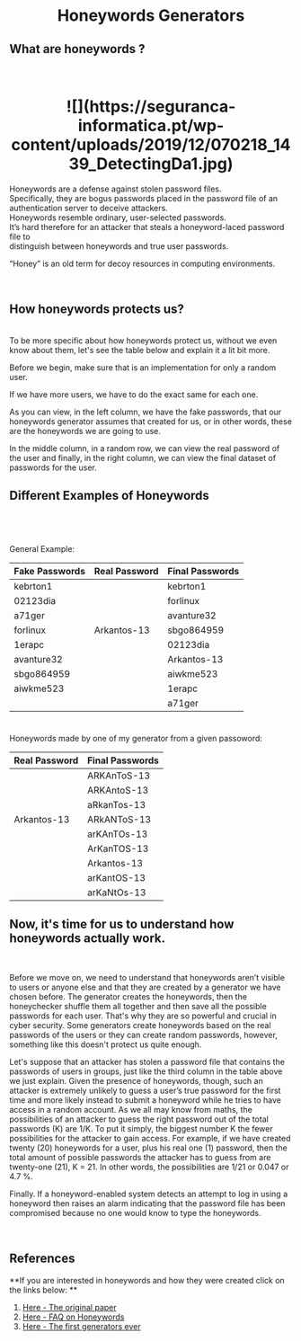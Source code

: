 <h1 align="center">Honeywords Generators</h1>

## **What	are	honeywords ?**
<br>

<h1 align="center"> ![](https://seguranca-informatica.pt/wp-content/uploads/2019/12/070218_1439_DetectingDa1.jpg) </h1>

Honeywords	are	a	defense	against	stolen	password	files.	
Specifically,	they are	bogus	passwords	placed	in	the	password	file	of	an	authentication	server to	deceive	attackers.	
Honeywords resemble	ordinary,	user-selected	passwords.	
It’s hard	therefore	for	an	attacker	that steals	a	honeyword-laced password	file	to	
distinguish	between	honeywords	and	true user passwords.	

“Honey” is	an	old	term for	decoy	resources in	computing	environments.	

<br>


## **How honeywords protects us?**

<br>
To be more specific about how honeywords protect us, without we even know about them, let's see the table below and explain it a lit bit more.

Before we begin, make sure that is an implementation for only a random user. 

If we have more users, we have to do the exact same for each one.

As you can view, in the left column, we have the fake passwords, that our honeywords generator assumes that created for us, or in other words, these are the honeywords we are going to use.

In the middle column, in a random row, we can view the real password of the user and finally, in the right column, we can view the final dataset of passwords for the user.
<br>

## **Different Examples of Honeywords**

<br>

#### <h1 align="center">
General Example:
  
Fake Passwords | Real Password | Final Passwords
------------   | ------------  | ------------ |
kebrton1       |               |    kebrton1  |
02123dia       |               |    forlinux  |
a71ger         |               |    avanture32|
forlinux       | Arkantos-13   |    sbgo864959|
1erapc         |               |    02123dia  |
avanture32     |               |   Arkantos-13|
sbgo864959     |               |    aiwkme523 |
aiwkme523      |               |    1erapc    |
   <br>        |      <br>     |    a71ger    |
  
</h1>

#### <h1 align="center">
Honeywords made by one of my generator from a given passoword:
  
|Real Password  | Final Passwords |
| ------------  | ------------    |
|     <br>      |    ARKAnToS-13  |
|     <br>      |    ARKAntoS-13  |
|     <br>      |    aRkanTos-13  |
|  Arkantos-13  |    ARkANToS-13  |
|    <br>       |    arKAnTOs-13  |
|    <br>       |   ArKanTOS-13   |
|    <br>       |   Arkantos-13   |
|    <br>       |   arKantOS-13   |
|    <br>       |   arKaNtOs-13   |
  
</h1>



## **Now, it's time for us to understand how honeywords actually work.**
<br>

Before we move on, we need to understand that honeywords aren’t visible to users or anyone else and that they are created by a generator we have chosen before. 
The generator creates the honeywords, then the honeychecker shuffle them all together and then save all the possible passwords for each user.
That's why they are so powerful and crucial in cyber security.
Some generators create honeywords based on the real passwords of the users or they can create random passwords, however, something like this doesn't protect us quite enough.


Let's suppose that an attacker has stolen a password file that contains the passwords of users in groups, just like the third column in the table above we just explain. 
Given the presence of honeywords, though, such an attacker is extremely unlikely to guess a user’s true password for the first time and more likely instead to submit a honeyword while he tries to have access in a random account. 
As we all may know from maths, the possibilities of an attacker to guess the right password out of the total passwords (K) are 1/K. 
To put it simply, the biggest number K the fewer possibilities for the attacker to gain access.
For example, if we have created twenty (20) honeywords for a user, plus his real one (1) password, then the total amount of possible passwords the attacker has to guess from are twenty-one (21), K = 21. 
In other words, the possibilities are 1/21 or 0.047 or 4.7 %.


Finally. If a honeyword-enabled system detects an attempt to log in using a honeyword then raises an alarm indicating that the password file has been compromised because no one would know to type the honeywords.


<br>

## **References**

**If you are interested in honeywords and how they were created click on the links below: **

1.  [Here - The original paper](https://people.csail.mit.edu/rivest/pubs/JR13.pdf)
2.  [Here - FAQ on Honeywords](https://people.csail.mit.edu/rivest/honeywords/faq.pdf)
3.  [Here - The first generators ever](https://people.csail.mit.edu/rivest/honeywords/gen.py)
